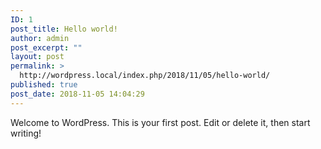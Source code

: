 ```yaml
---
ID: 1
post_title: Hello world!
author: admin
post_excerpt: ""
layout: post
permalink: >
  http://wordpress.local/index.php/2018/11/05/hello-world/
published: true
post_date: 2018-11-05 14:04:29
---
```

Welcome to WordPress. This is your first post. Edit or delete it, then start writing!